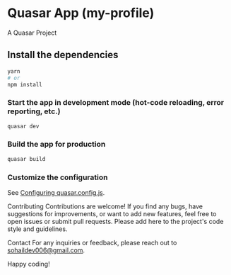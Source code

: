 # Quasar App (my-profile)

A Quasar Project

## Install the dependencies
```bash
yarn
# or
npm install
```

### Start the app in development mode (hot-code reloading, error reporting, etc.)
```bash
quasar dev
```


### Build the app for production
```bash
quasar build
```

### Customize the configuration
See [Configuring quasar.config.js](https://v2.quasar.dev/quasar-cli-vite/quasar-config-js).


Contributing
Contributions are welcome! If you find any bugs, have suggestions for improvements, or want to add new features, feel free to open issues or submit pull requests. Please add here to the project's code style and guidelines.

Contact
For any inquiries or feedback, please reach out to sohaildev006@gmail.com.

Happy coding!
